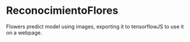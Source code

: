 # ReconocimientoFlores
Flowers predict model using images, exporting it to tensorflowJS to use it on a webpage.
